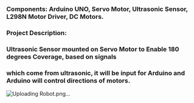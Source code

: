 ### Components: Arduino UNO, Servo Motor, Ultrasonic Sensor, L298N Motor Driver, DC Motors.
### Project Description:

### Ultrasonic Sensor mounted on Servo Motor to Enable 180 degrees Coverage, based on signals
### which come from ultrasonic, it will be input for Arduino and Arduino will control directions of motors.


![Uploading Robot.png…]()
